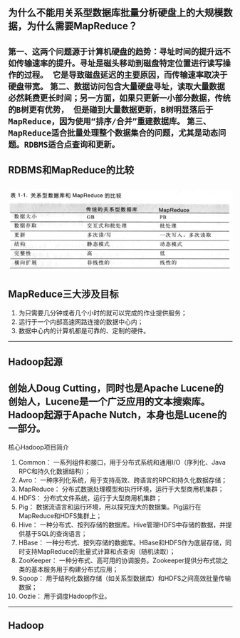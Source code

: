 ## 为什么不能用关系型数据库批量分析硬盘上的大规模数据，为什么需要MapReduce？
`第一、这两个问题源于计算机硬盘的趋势：寻址时间的提升远不如传输速率的提升。寻址是磁头移动到磁盘特定位置进行读写操作的过程。
它是导致磁盘延迟的主要原因，而传输速率取决于硬盘带宽。`
`第二、数据访问包含大量硬盘寻址，读取大量数据必然耗费更长时间；另一方面，如果只更新一小部分数据，传统的B树更有优势，
但是碰到大量数据更新，B树明显落后于MapReduce，因为使用“排序/合并”重建数据库。`
`第三、MapReduce适合批量处理整个数据集合的问题，尤其是动态问题。RDBMS适合点查询和更新。`
---
## RDBMS和MapReduce的比较
![输入图片说明](./imgs/1.1.compare.png "关系型数据库和MapReduce的比较")
---
## MapReduce三大涉及目标
1. 为只需要几分钟或者几个小时的就可以完成的作业提供服务；
2. 运行于一个内部高速网路连接的数据中心内；
3. 数据中心内的计算机都是可靠的、定制的硬件。
---
## Hadoop起源
创始人Doug Cutting，同时也是Apache Lucene的创始人，Lucene是一个广泛应用的文本搜索库。
Hadoop起源于Apache Nutch，本身也是Lucene的一部分。
---
核心Hadoop项目简介
1. Common： 一系列组件和接口，用于分布式系统和通用I/O（序列化、Java RPC和持久化数据结构）；
2. Avro： 一种序列化系统，用于支持高效、跨语言的RPC和持久化数据存储；
3. MapReduce： 分布式数据处理模型和执行环境，运行于大型商用机集群；
4. HDFS： 分布式文件系统，运行于大型商用机集群；
5. Pig： 数据流语言和运行环境，用以探究庞大的数据集。Pig运行在MapReduce和HDFS集群上；
6. Hive： 一种分布式、按列存储的数据库。Hive管理HDFS中存储的数据，并提供基于SQL的查询语言；
7. HBase： 一种分布式、按列存储的数据库。HBase和HDFS作为底层存储，同时支持MapReduce的批量式计算和点查询（随机读取）；
8. ZooKeeper： 一种分布式、高可用的协调服务。Zookeeper提供分布式锁之类的基本服务用于构建分布式应用；
9. Sqoop： 用于结构化数据存储（如关系型数据库）和HDFS之间高效批量传输数据；
10. Oozie： 用于调度Hadoop作业。
---
## Hadoop


